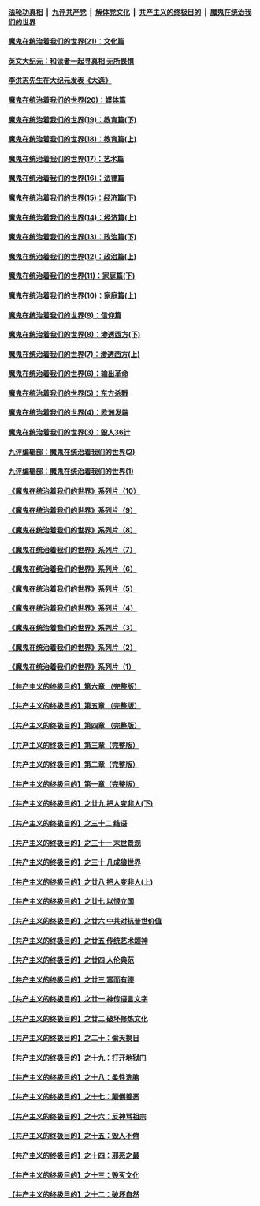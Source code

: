 

####  [法轮功真相](../../../../basic/blob/master/README.md?t=12301602) &nbsp;|&nbsp; [九评共产党](../../../../9ping.md/blob/master/README.md?t=12301602) &nbsp;|&nbsp; [解体党文化](../../../../jtdwh.md/blob/master/README.md?t=12301602)  &nbsp;|&nbsp; [共产主义的终极目的](../../../../gczydzjmd.md/blob/master/README.md?t=12301602) &nbsp;|&nbsp; [魔鬼在统治我们的世界](../../../../mgztzwmdsj.md/blob/master/README.md?t=12301602) 

#### [魔鬼在统治着我们的世界(21)：文化篇](../pages/nsc422/n10597706.md?t=12301602) 

#### [英文大纪元：和读者一起寻真相 无所畏惧](../pages/nsc422/n12542027.md?t=12301602) 

#### [李洪志先生在大纪元发表《大选》](../pages/nsc422/n12534746.md?t=12301602) 

#### [魔鬼在统治着我们的世界(20)：媒体篇](../pages/nsc422/n10586579.md?t=12301602) 

#### [魔鬼在统治着我们的世界(19)：教育篇(下)](../pages/nsc422/n10564808.md?t=12301602) 

#### [魔鬼在统治着我们的世界(18)：教育篇(上)](../pages/nsc422/n10526970.md?t=12301602) 

#### [魔鬼在统治着我们的世界(17)：艺术篇](../pages/nsc422/n10499093.md?t=12301602) 

#### [魔鬼在统治着我们的世界(16)：法律篇](../pages/nsc422/n10485969.md?t=12301602) 

#### [魔鬼在统治着我们的世界(15)：经济篇(下)](../pages/nsc422/n10469975.md?t=12301602) 

#### [魔鬼在统治着我们的世界(14)：经济篇(上)](../pages/nsc422/n10457370.md?t=12301602) 

#### [魔鬼在统治着我们的世界(13)：政治篇(下)](../pages/nsc422/n10448270.md?t=12301602) 

#### [魔鬼在统治着我们的世界(12)：政治篇(上)](../pages/nsc422/n10444576.md?t=12301602) 

#### [魔鬼在统治着我们的世界(11)：家庭篇(下)](../pages/nsc422/n10440961.md?t=12301602) 

#### [魔鬼在统治着我们的世界(10)：家庭篇(上)](../pages/nsc422/n10435448.md?t=12301602) 

#### [魔鬼在统治着我们的世界(9)：信仰篇](../pages/nsc422/n10432159.md?t=12301602) 

#### [魔鬼在统治着我们的世界(8)：渗透西方(下)](../pages/nsc422/n10429603.md?t=12301602) 

#### [魔鬼在统治着我们的世界(7)：渗透西方(上)](../pages/nsc422/n10426013.md?t=12301602) 

#### [魔鬼在统治着我们的世界(6)：输出革命](../pages/nsc422/n10421536.md?t=12301602) 

#### [魔鬼在统治着我们的世界(5)：东方杀戮](../pages/nsc422/n10417707.md?t=12301602) 

#### [魔鬼在统治着我们的世界(4)：欧洲发端](../pages/nsc422/n10414890.md?t=12301602) 

#### [魔鬼在统治着我们的世界(3)：毁人36计](../pages/nsc422/n10411583.md?t=12301602) 

#### [九评编辑部：魔鬼在统治着我们的世界(2)](../pages/nsc422/n10410036.md?t=12301602) 

#### [九评编辑部：魔鬼在统治着我们的世界(1)](../pages/nsc422/n10406825.md?t=12301602) 

#### [《魔鬼在统治着我们的世界》系列片（10）](../pages/nsc422/n12292670.md?t=12301602) 

#### [《魔鬼在统治着我们的世界》系列片（9）](../pages/nsc422/n12290859.md?t=12301602) 

#### [《魔鬼在统治着我们的世界》系列片（8）](../pages/nsc422/n12287445.md?t=12301602) 

#### [《魔鬼在统治着我们的世界》系列片（7）](../pages/nsc422/n12283425.md?t=12301602) 

#### [《魔鬼在统治着我们的世界》系列片（6）](../pages/nsc422/n12282314.md?t=12301602) 

#### [《魔鬼在统治着我们的世界》系列片（5）](../pages/nsc422/n12281419.md?t=12301602) 

#### [《魔鬼在统治着我们的世界》系列片（4）](../pages/nsc422/n12274024.md?t=12301602) 

#### [《魔鬼在统治着我们的世界》系列片（3）](../pages/nsc422/n12271322.md?t=12301602) 

#### [《魔鬼在统治着我们的世界》系列片（2）](../pages/nsc422/n12269049.md?t=12301602) 

#### [《魔鬼在统治着我们的世界》系列片（1）](../pages/nsc422/n12267575.md?t=12301602) 

#### [【共产主义的终极目的】第六章 （完整版）](../pages/nsc422/n11428913.md?t=12301602) 

#### [【共产主义的终极目的】第五章 （完整版）](../pages/nsc422/n11428912.md?t=12301602) 

#### [【共产主义的终极目的】第四章 （完整版）](../pages/nsc422/n11428907.md?t=12301602) 

#### [【共产主义的终极目的】第三章（完整版）](../pages/nsc422/n11428848.md?t=12301602) 

#### [【共产主义的终极目的】第二章（完整版）](../pages/nsc422/n11428831.md?t=12301602) 

#### [【共产主义的终极目的】第一章（完整版）](../pages/nsc422/n11417651.md?t=12301602) 

#### [【共产主义的终极目的】之廿九 把人变非人(下)](../pages/nsc422/n11344140.md?t=12301602) 

#### [【共产主义的终极目的】之三十二 结语](../pages/nsc422/n11360535.md?t=12301602) 

#### [【共产主义的终极目的】之三十一 末世景观](../pages/nsc422/n11351129.md?t=12301602) 

#### [【共产主义的终极目的】之三十 几成狼世界](../pages/nsc422/n11348280.md?t=12301602) 

#### [【共产主义的终极目的】之廿八 把人变非人(上)](../pages/nsc422/n11340492.md?t=12301602) 

#### [【共产主义的终极目的】之廿七 以恨立国](../pages/nsc422/n11336944.md?t=12301602) 

#### [【共产主义的终极目的】之廿六 中共对抗普世价值](../pages/nsc422/n11324785.md?t=12301602) 

#### [【共产主义的终极目的】之廿五 传统艺术颂神](../pages/nsc422/n11296396.md?t=12301602) 

#### [【共产主义的终极目的】之廿四 人伦典范](../pages/nsc422/n11296397.md?t=12301602) 

#### [【共产主义的终极目的】之廿三 富而有德](../pages/nsc422/n11283598.md?t=12301602) 

#### [【共产主义的终极目的】之廿一 神传语言文字](../pages/nsc422/n11263265.md?t=12301602) 

#### [【共产主义的终极目的】之廿二 破坏修炼文化](../pages/nsc422/n11245728.md?t=12301602) 

#### [【共产主义的终极目的】之二十：偷天换日](../pages/nsc422/n11238846.md?t=12301602) 

#### [【共产主义的终极目的】之十九：打开地狱门](../pages/nsc422/n11206376.md?t=12301602) 

#### [【共产主义的终极目的】之十八：柔性洗脑](../pages/nsc422/n11199994.md?t=12301602) 

#### [【共产主义的终极目的】之十七：颠倒善恶](../pages/nsc422/n11179782.md?t=12301602) 

#### [【共产主义的终极目的】之十六：反神骂祖宗](../pages/nsc422/n11166798.md?t=12301602) 

#### [【共产主义的终极目的】之十五：毁人不倦](../pages/nsc422/n11166792.md?t=12301602) 

#### [【共产主义的终极目的】之十四：邪恶之最](../pages/nsc422/n11150249.md?t=12301602) 

#### [【共产主义的终极目的】之十三：毁灭文化](../pages/nsc422/n11135227.md?t=12301602) 

#### [【共产主义的终极目的】之十二：破坏自然](../pages/nsc422/n11135214.md?t=12301602) 

